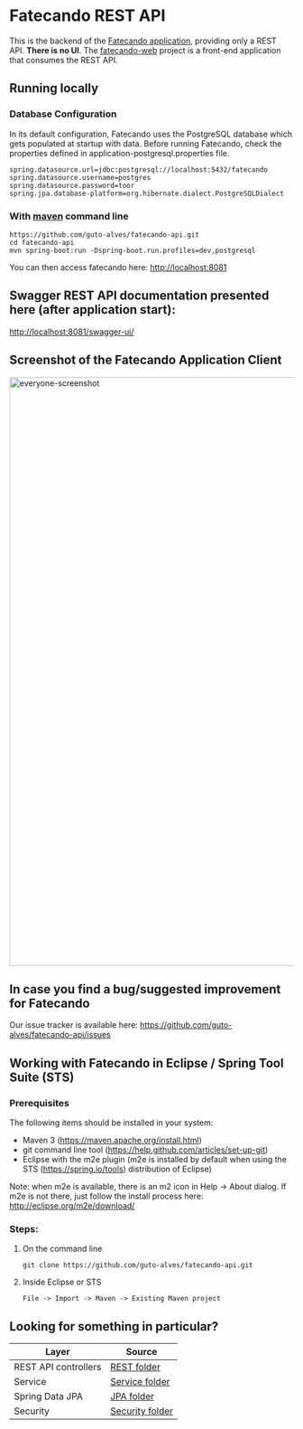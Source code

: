 # Fatecando REST API

This is the backend of the [Fatecando application](https://github.com/guto-alves/fatecando-web), providing only a REST API. <b>There is no UI</b>. The [fatecando-web](https://github.com/guto-alves/fatecando-web) project is a front-end application that consumes the REST API.

## Running locally

### Database Configuration
In its default configuration, Fatecando uses the PostgreSQL database which gets populated at startup with data. 
Before running Fatecando, check the properties defined in application-postgresql.properties file.

```
spring.datasource.url=jdbc:postgresql://localhost:5432/fatecando
spring.datasource.username=postgres
spring.datasource.password=toor
spring.jpa.database-platform=org.hibernate.dialect.PostgreSQLDialect
```

### With [maven](https://maven.apache.org/install.html) command line

```
https://github.com/guto-alves/fatecando-api.git
cd fatecando-api
mvn spring-boot:run -Dspring-boot.run.profiles=dev,postgresql
```

You can then access fatecando here: [http://localhost:8081](http://localhost:8081)

## Swagger REST API documentation presented here (after application start):
[http://localhost:8081/swagger-ui/](http://localhost:8081/swagger-ui/)

## Screenshot of the Fatecando Application Client
<img width="1042" alt="everyone-screenshot" src="https://user-images.githubusercontent.com/48946749/140944337-07f98804-6fc6-4671-8f2a-9673247f6dd8.png">

## In case you find a bug/suggested improvement for Fatecando
Our issue tracker is available here: https://github.com/guto-alves/fatecando-api/issues

## Working with Fatecando in Eclipse / Spring Tool Suite (STS)

### Prerequisites
The following items should be installed in your system:

 - Maven 3 (https://maven.apache.org/install.html)
 - git command line tool (https://help.github.com/articles/set-up-git)
 - Eclipse with the m2e plugin (m2e is installed by default when using the STS (https://spring.io/tools) distribution of Eclipse)

Note: when m2e is available, there is an m2 icon in Help -> About dialog. If m2e is not there, just follow the install process here: http://eclipse.org/m2e/download/

### Steps:

1) On the command line
    ```
    git clone https://github.com/guto-alves/fatecando-api.git
    ```
2) Inside Eclipse or STS
    ```
    File -> Import -> Maven -> Existing Maven project
    ```

## Looking for something in particular?

| Layer | Source |
|--|--|
| REST API controllers | [REST folder](/src/main/java/com/gutotech/fatecandoapi/rest) |
| Service | [Service folder](/src/main/java/com/gutotech/fatecandoapi/service) |
| Spring Data JPA | [JPA folder](/src/main/java/com/gutotech/fatecandoapi/repository) |
| Security | [Security folder](/src/main/java/com/gutotech/fatecandoapi/security) |
